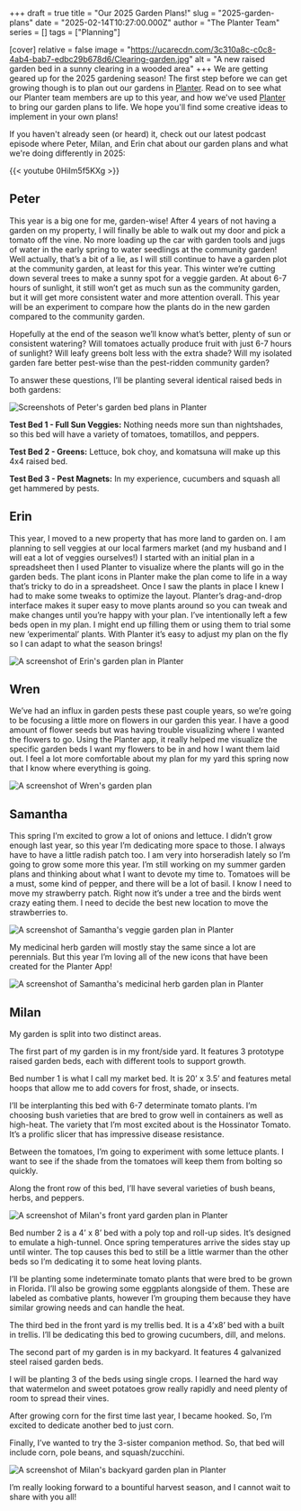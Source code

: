+++
draft = true
title = "Our 2025 Garden Plans!"
slug = "2025-garden-plans"
date = "2025-02-14T10:27:00.000Z"
author = "The Planter Team"
series = []
tags = ["Planning"]

[cover]
relative = false
image = "https://ucarecdn.com/3c310a8c-c0c8-4ab4-bab7-edbc29b678d6/Clearing-garden.jpg"
alt = "A new raised garden bed in a sunny clearing in a wooded area"
+++
We are getting geared up for the 2025 gardening season! The first step before we can get growing though is to plan out our gardens in [Planter](https://planter.garden/gardens). Read on to see what our Planter team members are up to this year, and how we've used [Planter](https://planter.garden/gardens) to bring our garden plans to life. We hope you'll find some creative ideas to implement in your own plans!

If you haven't already seen (or heard) it, check out our latest podcast episode where Peter, Milan, and Erin chat about our garden plans and what we're doing differently in 2025:

{{< youtube 0HiIm5f5KXg >}}

## Peter

This year is a big one for me, garden-wise! After 4 years of not having a garden on my property, I will finally be able to walk out my door and pick a tomato off the vine. No more loading up the car with garden tools and jugs of water in the early spring to water seedlings at the community garden! Well actually, that’s a bit of a lie, as I will still continue to have a garden plot at the community garden, at least for this year. This winter we’re cutting down several trees to make a sunny spot for a veggie garden. At about 6-7 hours of sunlight, it still won’t get as much sun as the community garden, but it will get more consistent water and more attention overall. This year will be an experiment to compare how the plants do in the new garden compared to the community garden. 

Hopefully at the end of the season we’ll know what’s better, plenty of sun or consistent watering? Will tomatoes actually produce fruit with just 6-7 hours of sunlight? Will leafy greens bolt less with the extra shade? Will my isolated garden fare better pest-wise than the pest-ridden community garden?

To answer these questions, I’ll be planting several identical raised beds in both gardens:

![Screenshots of Peter's garden bed plans in Planter](https://ucarecdn.com/8f59df31-2023-4fec-8621-e75740f3c55f/Peter-plan.png)

**Test Bed 1 - Full Sun Veggies:** Nothing needs more sun than nightshades, so this bed will have a variety of tomatoes, tomatillos, and peppers.

**Test Bed 2 - Greens:** Lettuce, bok choy, and komatsuna will make up this 4x4 raised bed.

**Test Bed 3 - Pest Magnets:** In my experience, cucumbers and squash all get hammered by pests.

## Erin

This year, I moved to a new property that has more land to garden on. I am planning to sell veggies at our local farmers market (and my husband and I will eat a lot of veggies ourselves!) I started with an initial plan in a spreadsheet then I used Planter to visualize where the plants will go in the garden beds. The plant icons in Planter make the plan come to life in a way that’s tricky to do in a spreadsheet. Once I saw the plants in place I knew I had to make some tweaks to optimize the layout. Planter’s drag-and-drop interface makes it super easy to move plants around so you can tweak and make changes until you’re happy with your plan. I’ve intentionally left a few beds open in my plan. I might end up filling them or using them to trial some new ‘experimental’ plants. With Planter it’s easy to adjust my plan on the fly so I can adapt to what the season brings!

![A screenshot of Erin's garden plan in Planter](https://ucarecdn.com/e7a20b98-e79d-4c34-977a-1fb77471cf44/Erin-plan.png)

## Wren

We’ve had an influx in garden pests these past couple years, so we’re going to be focusing a little more on flowers in our garden this year. I have a good amount of flower seeds but was having trouble visualizing where I wanted the flowers to go. Using the Planter app, it really helped me visualize the specific garden beds I want my flowers to be in and how I want them laid out. I feel a lot more comfortable about my plan for my yard this spring now that I know where everything is going.

![A screenshot of Wren's garden plan](https://ucarecdn.com/579bbe9c-5e82-4096-a68e-c1e9f836c06c/Wren-plan.png)

## Samantha

This spring I’m excited to grow a lot of onions and lettuce. I didn’t grow enough last year, so this year I’m dedicating more space to those.  I always have to have a little radish patch too. I am very into horseradish lately so I’m going to grow some more this year.  I’m still working on my summer garden plans and thinking about what I want to devote my time to.  Tomatoes will be a must, some kind of pepper, and there will be a lot of basil.  I know I need to move my strawberry patch. Right now it’s under a tree and the birds went crazy eating them. I need to decide the best new location to move the strawberries to. 

![A screenshot of Samantha's veggie garden plan in Planter](https://ucarecdn.com/5e33f779-47c3-42c7-a100-3b3e2c076297/Samantha-plan1.png)

My medicinal herb garden will mostly stay the same since a lot are perennials. But this year I’m loving all of the new icons that have been created for the Planter App!

![A screenshot of Samantha's medicinal herb garden plan in Planter](https://ucarecdn.com/2a9f5173-df34-4348-8a94-3865f2b76c2f/Samantha-plan2.png)

## Milan

My garden is split into two distinct areas. 

The first part of my garden is in my front/side yard. It features 3 prototype raised garden beds, each with different tools to support growth.

Bed number 1 is what I call my market bed. It is 20’ x 3.5’ and features metal hoops that allow me to add covers for frost, shade, or insects. 

I’ll be interplanting this bed with 6-7 determinate tomato plants. I’m choosing bush varieties that are bred to grow well in containers as well as high-heat. The variety that I’m most excited about is the Hossinator Tomato. It’s a prolific slicer that has impressive disease resistance. 

Between the tomatoes, I’m going to experiment with some lettuce plants. I want to see if the shade from the tomatoes will keep them from bolting so quickly. 

Along the front row of this bed, I’ll have several varieties of bush beans, herbs, and peppers. 

![A screenshot of Milan's front yard garden plan in Planter](https://ucarecdn.com/e481b972-da86-4632-8400-807076f73094/Milan-plan1.png)

Bed number 2 is a 4’ x 8’ bed with a poly top and roll-up sides. It’s designed to emulate a high-tunnel. Once spring temperatures arrive the sides stay up until winter. The top causes this bed to still be a little warmer than the other beds so I’m dedicating it to some heat loving plants. 

I’ll be planting some indeterminate tomato plants that were bred to be grown in Florida. I’ll also be growing some eggplants alongside of them. These are labeled as combative plants, however I’m grouping them because they have similar growing needs and can handle the heat. 

The third bed in the front yard is my trellis bed. It is a 4’x8’ bed with a built in trellis. I’ll be dedicating this bed to growing cucumbers, dill, and melons. 

The second part of my garden is in my backyard. It features 4 galvanized steel raised garden beds. 

I will be planting 3 of the beds using single crops. I learned the hard way that watermelon and sweet potatoes grow really rapidly and need plenty of room to spread their vines. 

After growing corn for the first time last year, I became hooked. So, I’m excited to dedicate another bed to just corn.

Finally, I’ve wanted to try the 3-sister companion method. So, that bed will include corn, pole beans, and squash/zucchini.

![A screenshot of Milan's backyard garden plan in Planter](https://ucarecdn.com/06fc7f7c-9f16-409b-848d-7c48c2929ed4/Milan-plan2.png)

I’m really looking forward to a bountiful harvest season, and I cannot wait to share with you all!
